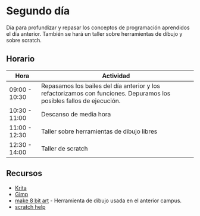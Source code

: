 # Segundo día

Día para profundizar y repasar los conceptos de programación aprendidos el día anterior. También se hará un taller sobre herramientas de dibujo y sobre scratch.

## Horario

| Hora          | Actividad                                                                |
| ------------- | -------------------------------------------------------------------------|
| 09:00 - 10:30 | Repasamos los bailes del día anterior y los refactorizamos con funciones. Depuramos los posibles fallos de ejecución. |
| 10:30 - 11:00 | Descanso de media hora  |
| 11:00 - 12:30 | Taller sobre herramientas de dibujo libres |
| 12:30 - 14:00 | Taller de scratch |

## Recursos

- [Krita](https://krita.org/en/)
- [Gimp](https://www.gimp.org/)
- [make 8 bit art](https://make8bitart.com/) - Herramienta de dibujo usada en el anterior campus.
- [scratch help](https://scratch.mit.edu/help/)
